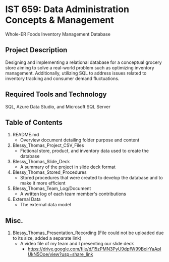 # IST 659: Data Administration Concepts & Management
Whole-ER Foods Inventory Management Database

## Project Description
Designing and implementing a relational database for a conceptual grocery store aiming to solve a real-world problem such as optimizing inventory management. Additionally, utilizing SQL to address issues related to inventory tracking and consumer demand fluctuations. 

## Required Tools and Technology
SQL, Azure Data Studio, and Microsoft SQL Server

## Table of Contents
1. README.md
   - Overview document detailing folder purpose and content
3. Blessy_Thomas_Project_CSV_Files
   - Fictional store, product, and inventory data used to create the database
5. Blessy_Thomas_Slide_Deck
   - A summary of the project in slide deck format
7. Blessy_Thomas_Stored_Procedures
   - Stored procedures that were created to develop the database and to make it more efficient
9. Blessy_Thomas_Team_Log/Document
    - A written log of each team member's contributions
11. External Data
    - The external data model

## Misc.
1. Blessy_Thomas_Presentation_Recording (File could not be uploaded due to its size, added a separate link)
   - A video file of my team and I presenting our slide deck
     - https://drive.google.com/file/d/15zPMN3PyU9dpfW99BolrYaApIUkN5Ooe/view?usp=share_link
